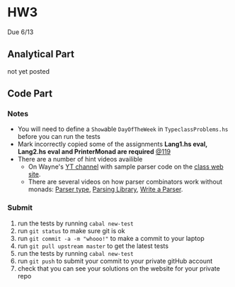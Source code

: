 # HW3
Due 6/13

## Analytical  Part
not yet posted

## Code Part

### Notes
* You will need to define a `Show`able `DayOfTheWeek` in `TypeclassProblems.hs` before you can run the tests
* Mark incorrectly copied some of the assignments **Lang1.hs eval, Lang2.hs eval and PrinterMonad are required** [@119](https://piazza.com/class/jvu6nbkjshs6gs?cid=119)
* There are a number of hint videos availible
  * On Wayne's [YT channel](https://www.youtube.com/watch?v=ki6ZLeper70) with sample parser code on the 
  [class web site](http://www.cs.bu.edu/fac/snyder/cs320/Homeworks%20and%20Labs/ParserExample.hs). 
  * There are several videos on how parser combinators work without monads: [Parser type](https://youtu.be/CNqEECXPU6c), [Parsing Library](https://youtu.be/XyRLWIQeWmo), [Write a Parser](https://youtu.be/fJ1QPEfmXi8).


### Submit
1. run the tests by running ```cabal new-test``` 
1. run ```git status``` to make sure git is ok
1. run ```git commit -a -m "whooo!"``` to make a commit to your laptop
1. run ```git pull upstream master``` to get the latest tests
1. run the tests by running ```cabal new-test``` 
1. run ```git push``` to submit your commit to your private gitHub account
1. check that you can see your solutions on the website for your private repo
